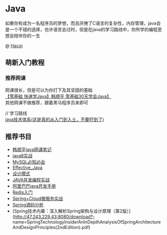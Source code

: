 # Java
如果你有成为一名程序员的梦想，而且厌倦了C语言的复杂性，内存管理，java会是一个不错的选择，也许语言会过时，但是在java的学习路线中，你所学的编程思想会陪伴你的一生  

@ [Hacoj](../贡献者/Hacoj.md)  

## 萌新入门教程  
### 推荐网课  
网课很长，但是可以为你打下及其坚固的基础  
[【零基础 快速学Java】韩顺平 零基础30天学会Java】](https://www.bilibili.com/video/BV1fh411y7R8/?share_source=copy_web&vd_source=da05e21272974f1e3356896d368c6c90)  
其他网课不做推荐，跟着黑马程序员来即可  
  
// 学习路线  
[java技术体系(这是真的从入门到入土，不要吓到了)](http://47.243.229.43:8080/download?name=JavaTechnologySystem.png)  

## 推荐书目  
- [韩顺平java网课笔记](http://47.243.229.43:8080/download?name=JavaForFreshman(MadeByHanShunping).pdf)
- [java8实战](http://47.243.229.43:8080/download?name=Java8.pdf)
- [MySQL必知必会](http://47.243.229.43:8080/download?name=MySQL_Basic.pdf)
- [Effective_Java](http://47.243.229.43:8080/download?name=EffectiveJava.pdf)
- [设计模式](http://47.243.229.43:8080/download?name=DesignPatterns.pdf)
- [JAVA并发编程实战](http://47.243.229.43:8080/download?name=JAVAConcurrentProgramming.pdf)
- [阿里巴巴java开发手册](http://47.243.229.43:8080/download?name=AlibabaJavaDevelopmentManual(DetailedEdition).pdf)
- [Redis入门](http://47.243.229.43:8080/download?name=GettingStartedwithRedis(2ndEdition).pdf)
- [Spring+Cloud微服务实战](http://47.243.229.43:8080/download?name=SpringCloudMicroservices.pdf)
- [Spring源码分析](http://47.243.229.43:8080/download?name=SpringSourceCodeAnalysis.pdf)
- [Spring技术内幕：深入解析Spring架构与设计原理（第2版）](http://47.243.229.43:8080/download?- name=SpringTechnologyInsiderAnInDepthAnalysisOfSpringArchitectureAndDesignPrinciples(2ndEdition).pdf)
